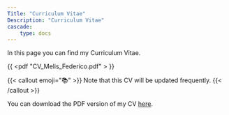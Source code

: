 ```yaml
---
Title: "Curriculum Vitae"
Description: "Curriculum Vitae"
cascade:
    type: docs
---
```


In this page you can find my Curriculum Vitae.

{{ <pdf "CV_Melis_Federico.pdf" > }}


{{< callout emoji="📚" >}}
  Note that this CV will be updated frequently.
{{< /callout >}}


You can download the PDF version of my CV [here](https://drive.google.com/uc?export=download&id=1fCFAo2TFgdNMvBar0f-RT5YypgdwauA9).
```